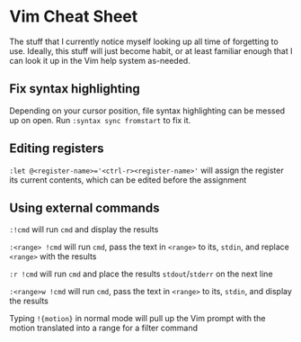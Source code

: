 # Vim Cheat Sheet

The stuff that I currently notice myself looking up all time of
forgetting to use. Ideally, this stuff will just become habit, or at
least familiar enough that I can look it up in the Vim help system
as-needed.

## Fix syntax highlighting

Depending on your cursor position, file syntax highlighting can be
messed up on open. Run `:syntax sync fromstart` to fix it.

## Editing registers

`:let @<register-name>='<ctrl-r><register-name>'` will assign the
register its current contents, which can be edited before the assignment

## Using external commands

`:!cmd` will run `cmd` and display the results

`:<range> !cmd` will run `cmd`, pass the text in `<range>` to its,
`stdin`, and replace `<range>` with the results

`:r !cmd` will run `cmd` and place the results `stdout`/`stderr` on the
next line

`:<range>w !cmd` will run `cmd`, pass the text in `<range>` to its,
`stdin`, and display the results

Typing `!{motion}` in normal mode will pull up the Vim prompt with the
motion translated into a range for a filter command
